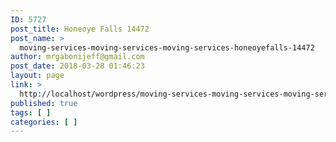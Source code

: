 ```yaml
---
ID: 5727
post_title: Honeoye Falls 14472
post_name: >
  moving-services-moving-services-moving-services-honeoyefalls-14472
author: mrgabonijeff@gmail.com
post_date: 2018-03-28 01:46:23
layout: page
link: >
  http://localhost/wordpress/moving-services-moving-services-moving-services-honeoyefalls-14472/
published: true
tags: [ ]
categories: [ ]
---
```

